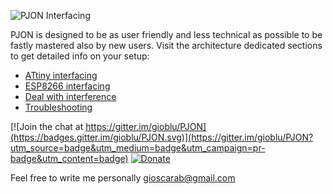 ![PJON Interfacing](http://www.gioblu.com/PJON/PJON-makers.jpg)

PJON is designed to be as user friendly and less technical as possible to be fastly mastered also by new users.
Visit the architecture dedicated sections to get detailed info on your setup:

- [ATtiny interfacing](https://github.com/gioblu/PJON/wiki/ATtiny-interfacing)
- [ESP8266 interfacing](https://github.com/gioblu/PJON/wiki/ESP8266-interfacing)
- [Deal with interference](https://github.com/gioblu/PJON/wiki/Deal-with-interference)
- [Troubleshooting](https://github.com/gioblu/PJON/wiki/Troubleshooting)

[![Join the chat at https://gitter.im/gioblu/PJON](https://badges.gitter.im/gioblu/PJON.svg)](https://gitter.im/gioblu/PJON?utm_source=badge&utm_medium=badge&utm_campaign=pr-badge&utm_content=badge) [![Donate](http://img.shields.io/paypal/donate.png?color=blue)](https://www.paypal.me/PJON)

Feel free to write me personally [gioscarab@gmail.com](mailto:gioscarab@gmail.com)